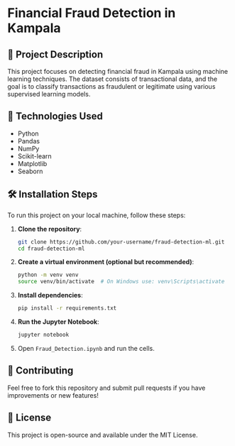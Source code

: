 # Financial Fraud Detection in Kampala

## 📌 Project Description
This project focuses on detecting financial fraud in Kampala using machine learning techniques. The dataset consists of transactional data, and the goal is to classify transactions as fraudulent or legitimate using various supervised learning models.

## 🚀 Technologies Used
- Python
- Pandas
- NumPy
- Scikit-learn
- Matplotlib
- Seaborn

## 🛠️ Installation Steps
To run this project on your local machine, follow these steps:

1. **Clone the repository**:
   ```bash
   git clone https://github.com/your-username/fraud-detection-ml.git
   cd fraud-detection-ml
   ```
2. **Create a virtual environment (optional but recommended)**:
   ```bash
   python -m venv venv
   source venv/bin/activate  # On Windows use: venv\Scripts\activate
   ```
3. **Install dependencies**:
   ```bash
   pip install -r requirements.txt
   ```
4. **Run the Jupyter Notebook**:
   ```bash
   jupyter notebook
   ```
5. Open `Fraud_Detection.ipynb` and run the cells.

## 🤝 Contributing
Feel free to fork this repository and submit pull requests if you have improvements or new features!

## 📜 License
This project is open-source and available under the MIT License.

